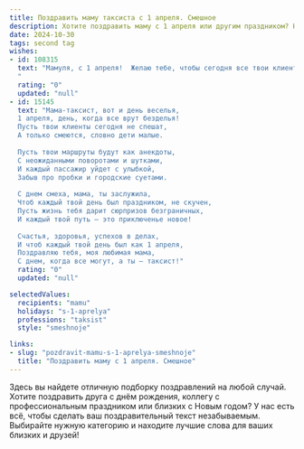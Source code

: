 ```yaml
---
title: Поздравить маму таксиста с 1 апреля. Смешное
description: Хотите поздравить маму с 1 апреля или другим праздником? Наш ИИ создаст незабываемое поздравление, а вы обязательно выделитесь среди других.  
date: 2024-10-30
tags: second tag
wishes:
- id: 108315
  text: "Мамуля, с 1 апреля!  Желаю тебе, чтобы сегодня все твои клиенты были не только пунктуальными и вежливыми, но и щедро оставляли чаевые – настолько огромные, что ты сможешь купить себе целый автопарк розовых лимузинов!  Пусть твой день будет таким же стремительным и успешным, как твоя \"ласточка\", а фортуна улыбается тебе на каждом светофоре!  С праздником, дорогая!
  "
  rating: "0"
  updated: "null"
- id: 15145
  text: "Мама-таксист, вот и день веселья,
  1 апреля, день, когда все врут безделья!
  Пусть твои клиенты сегодня не спешат,
  А только смеются, словно дети малые.
  
  Пусть твои маршруты будут как анекдоты,
  С неожиданными поворотами и шутками,
  И каждый пассажир уйдет с улыбкой,
  Забыв про пробки и городские суетами.
  
  С днем смеха, мама, ты заслужила,
  Чтоб каждый твой день был праздником, не скучен,
  Пусть жизнь тебя дарит сюрпризов безграничных,
  И каждый твой путь – это приключенье новое!
  
  Счастья, здоровья, успехов в делах,
  И чтоб каждый твой день был как 1 апреля,
  Поздравляю тебя, моя любимая мама,
  С днем, когда все могут, а ты – таксист!"
  rating: "0"
  updated: "null"

selectedValues:
  recipients: "mamu"
  holidays: "s-1-aprelya"
  professions: "taksist"
  style: "smeshnoje"

links:
- slug: "pozdravit-mamu-s-1-aprelya-smeshnoje"
  title: "Поздравить маму с 1 апреля. Смешное"
---
```


Здесь вы найдете отличную подборку поздравлений на любой случай.
Хотите поздравить друга с днём рождения, коллегу с профессиональным праздником или близких с Новым годом? У нас есть всё, чтобы сделать ваш поздравительный текст незабываемым. Выбирайте нужную категорию и находите лучшие слова для ваших близких и друзей!
